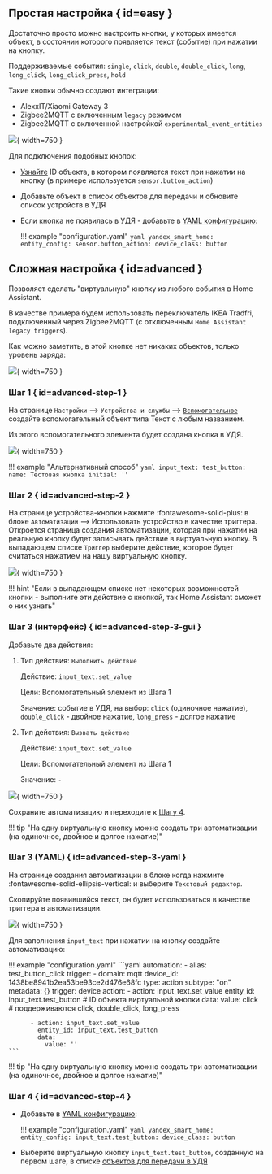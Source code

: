 ## Простая настройка { id=easy }

Достаточно просто можно настроить кнопки, у которых имеется объект, в состоянии которого появляется текст (событие) при нажатии на кнопку.

Поддерживаемые события: `single`, `click`, `double`, `double_click`, `long`, `long_click`, `long_click_press`, `hold`

Такие кнопки обычно создают интеграции:

* AlexxIT/Xiaomi Gateway 3
* Zigbee2MQTT с включенным `legacy` режимом
* Zigbee2MQTT с включенной настройкой `experimental_event_entities`

![](../assets/images/devices/button/easy.png){ width=750 }

Для подключения подобных кнопок:

* [Узнайте](../faq.md#get-entity-id) ID объекта, в котором появляется текст при нажатии на кнопку (в примере используется `sensor.button_action`)
* Добавьте объект в список объектов для передачи и обновите список устройств в УДЯ
* Если кнопка не появилась в УДЯ - добавьте в [YAML конфигурацию](../config/getting-started.md#yaml):

    !!! example "configuration.yaml"
        ```yaml
        yandex_smart_home:
          entity_config:
            sensor.button_action:
              device_class: button
        ```

## Сложная настройка { id=advanced }

Позволяет сделать "виртуальную" кнопку из любого события в Home Assistant.

В качестве примера будем использовать переключатель IKEA Tradfri, подключенный через Zigbee2MQTT (с отключенным `Home Assistant legacy triggers`).

Как можно заметить, в этой кнопке нет никаких объектов, только уровень заряда:

![](../assets/images/devices/button/advanced-1.png){ width=750 }

### Шаг 1 { id=advanced-step-1 }

На странице `Настройки` --> `Устройства и службы` --> [`Вспомогательное`](https://my.home-assistant.io/redirect/helpers/) создайте вспомогательный объект типа Текст с любым названием.

Из этого вспомогательного элемента будет создана кнопка в УДЯ.

![](../assets/images/devices/button/advanced-2.png){ width=750 }

!!! example "Альтернативный способ"
    ```yaml
    input_text:
      test_button:
        name: Тестовая кнопка
        initial: ''
    ```

### Шаг 2 { id=advanced-step-2 }

На странице устройства-кнопки нажмите :fontawesome-solid-plus: в блоке `Автоматизации` --> Использовать устройство в качестве триггера. Откроется страница создания автоматизации, которая при нажатии на реальную кнопку будет записывать действие в виртуальную кнопку. В выпадающем списке `Триггер` выберите действие, которое будет считаться нажатием на нашу виртуальную кнопку.

![](../assets/images/devices/button/advanced-3.png){ width=750 }

!!! hint "Если в выпадающем списке нет некоторых возможностей кнопки - выполните эти действие с кнопкой, так Home Assistant сможет о них узнать"

### Шаг 3 (интерфейс) { id=advanced-step-3-gui }

Добавьте два действия:

1. Тип действия: `Выполнить действие`

    Действие: `input_text.set_value`

    Цели: Вспомогательный элемент из Шага 1

    Значение: событие в УДЯ, на выбор: `click` (одиночное нажатие), `double_click` - двойное нажатие, `long_press` - долгое нажатие

2. Тип действия: `Вызвать действие`

    Действие: `input_text.set_value`

    Цели: Вспомогательный элемент из Шага 1

    Значение: `-`

![](../assets/images/devices/button/advanced-4.png){ width=750 }

Сохраните автоматизацию и переходите к [Шагу 4](#advanced-step-4).

!!! tip "На одну виртуальную кнопку можно создать три автоматизации (на одиночное, двойное и долгое нажатие)"

### Шаг 3 (YAML) { id=advanced-step-3-yaml }

На странице создания автоматизации в блоке когда нажмите :fontawesome-solid-ellipsis-vertical: и выберите `Текстовый редактор`.

Скопируйте появившийся текст, он будет использоваться в качестве триггера в автоматизации.

![](../assets/images/devices/button/advanced-5.png){ width=750 }

Для заполнения `input_text` при нажатии на кнопку создайте автоматизацию:

!!! example "configuration.yaml"
    ```yaml
    automation:
      - alias: test_button_click
        trigger:
          - domain: mqtt
            device_id: 1438be8941b2ea53be93ce2d476e68fc
            type: action
            subtype: "on"
            metadata: {}
            trigger: device
        action:
          - action: input_text.set_value
            entity_id: input_text.test_button # ID объекта виртуальной кнопки
            data:
              value: click # поддерживаются click, double_click, long_press

          - action: input_text.set_value
            entity_id: input_text.test_button
            data:
              value: ''
    ```

!!! tip "На одну виртуальную кнопку можно создать три автоматизации (на одиночное, двойное и долгое нажатие)"

### Шаг 4 { id=advanced-step-4 }

* Добавьте в [YAML конфигурацию](../config/getting-started.md#yaml):

    !!! example "configuration.yaml"
        ```yaml
        yandex_smart_home:
          entity_config:
            input_text.test_button:
              device_class: button
        ```

* Выберите виртуальную кнопку `input_text.test_button`, созданную на первом шаге, в списке [объектов для передачи в УДЯ](../config/filter.md)
